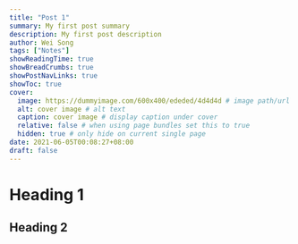```yaml
---
title: "Post 1"
summary: My first post summary
description: My first post description
author: Wei Song
tags: ["Notes"]
showReadingTime: true
showBreadCrumbs: true
showPostNavLinks: true
showToc: true
cover:
  image: https://dummyimage.com/600x400/ededed/4d4d4d # image path/url
  alt: cover image # alt text
  caption: cover image # display caption under cover
  relative: false # when using page bundles set this to true
  hidden: true # only hide on current single page
date: 2021-06-05T00:08:27+08:00
draft: false
---
```


# Heading 1

## Heading 2
